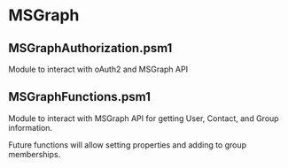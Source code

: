 # MSGraph

## MSGraphAuthorization.psm1

Module to interact with oAuth2 and MSGraph API

## MSGraphFunctions.psm1

Module to interact with MSGraph API for getting User, Contact, and Group information.

Future functions will allow setting properties and adding to group memberships.
